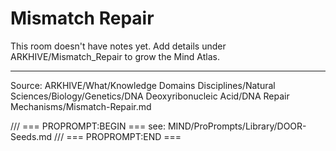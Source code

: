 # Mismatch Repair

This room doesn't have notes yet. Add details under ARKHIVE/Mismatch_Repair to grow the Mind Atlas.

---
Source: ARKHIVE/What/Knowledge Domains Disciplines/Natural Sciences/Biology/Genetics/DNA Deoxyribonucleic Acid/DNA Repair Mechanisms/Mismatch-Repair.md

/// === PROPROMPT:BEGIN ===
see: MIND/ProPrompts/Library/DOOR-Seeds.md
/// === PROPROMPT:END ===
